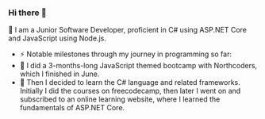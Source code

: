 ### Hi there 👋

<!--
**ZoleeG/ZoleeG** is a ✨ _special_ ✨ repository because its `README.md` (this file) appears on your GitHub profile.

Here are some ideas to get you started:

- 🔭 I’m currently working on ...
- 🌱 I’m currently learning ...
- 👯 I’m looking to collaborate on ...
- 🤔 I’m looking for help with ...
- 💬 Ask me about ...
- 📫 How to reach me: ...
- 😄 Pronouns: ...
- ⚡ Fun fact: ...
-->
🌱 I am a Junior Software Developer, proficient in C# using ASP.NET Core and JavaScript using Node.js.
- ⚡ Notable milestones through my journey in programming so far:
- 🔭 I did a 3-months-long JavaScript themed bootcamp with Northcoders, which I finished in June.
- 🔭 Then I decided to learn the C# language and related frameworks. Initially I did the courses on freecodecamp, then later I went on and subscribed to an online learning website, where I learned the fundamentals of  ASP.NET Core. 
